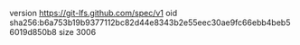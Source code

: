 version https://git-lfs.github.com/spec/v1
oid sha256:b6a753b19b9377112bc82d44e8343b2e55eec30ae9fc66ebb4beb56019d850b8
size 3006
